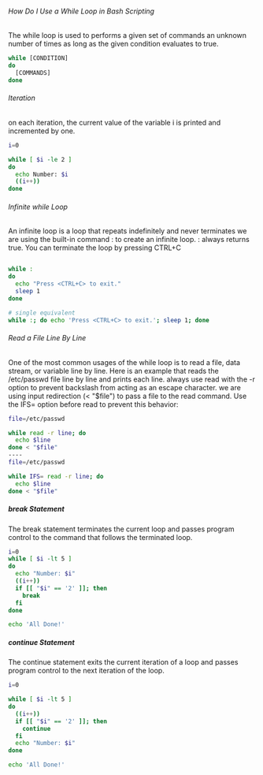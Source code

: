 
###### How Do I Use a While Loop in Bash Scripting
The while loop is used to performs a given set of commands an unknown number of times as long as the given condition evaluates to true.

``````sh
while [CONDITION]
do
  [COMMANDS]
done

``````
###### Iteration
on each iteration, the current value of the variable i is printed and incremented by one.
``````sh
i=0

while [ $i -le 2 ]
do
  echo Number: $i
  ((i++))
done

``````
###### Infinite while Loop
An infinite loop is a loop that repeats indefinitely and never terminates
we are using the built-in command : to create an infinite loop. : always returns true.
You can terminate the loop by pressing CTRL+C
``````sh

while :
do
  echo "Press <CTRL+C> to exit."
  sleep 1
done

# single equivalent
while :; do echo 'Press <CTRL+C> to exit.'; sleep 1; done

``````
###### Read a File Line By Line 
One of the most common usages of the while loop is to read a file, data stream, or variable line by line.
Here is an example that reads the /etc/passwd file line by line and prints each line.
 always use read with the -r option to prevent backslash from acting as an escape character.
we are using input redirection (< "$file") to pass a file to the read command.
Use the IFS= option before read to prevent this behavior:
``````sh
file=/etc/passwd

while read -r line; do
  echo $line
done < "$file"
----
file=/etc/passwd

while IFS= read -r line; do
  echo $line
done < "$file"

``````
##### break Statement
The break statement terminates the current loop and passes program control to the command that follows the terminated loop.

``````sh
i=0
while [ $i -lt 5 ]
do
  echo "Number: $i"
  ((i++))
  if [[ "$i" == '2' ]]; then
    break
  fi
done

echo 'All Done!'

``````
##### continue Statement
The continue statement exits the current iteration of a loop and passes program control to the next iteration of the loop.
``````sh
i=0

while [ $i -lt 5 ]
do
  ((i++))
  if [[ "$i" == '2' ]]; then
    continue
  fi
  echo "Number: $i"
done

echo 'All Done!'

``````
